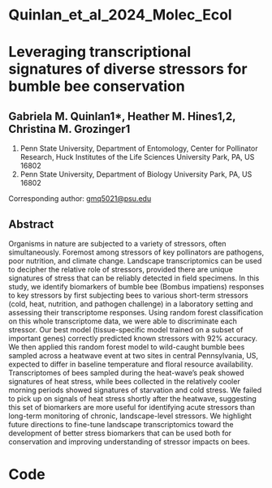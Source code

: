 # Quinlan_et_al_2024_Molec_Ecol
# Leveraging transcriptional signatures of diverse stressors for bumble bee conservation

## Gabriela M. Quinlan1*, Heather M. Hines1,2, Christina M. Grozinger1 
1.	Penn State University, Department of Entomology, Center for Pollinator Research, Huck Institutes of the Life Sciences University Park, PA, US 16802
2.	Penn State University, Department of Biology University Park, PA, US 16802

Corresponding author: gmq5021@psu.edu

## Abstract 
Organisms in nature are subjected to a variety of stressors, often simultaneously. Foremost among stressors of key pollinators are pathogens, poor nutrition, and climate change. Landscape transcriptomics can be used to decipher the relative role of stressors, provided there are unique signatures of stress that can be reliably detected in field specimens. In this study, we identify biomarkers of bumble bee (Bombus impatiens) responses to key stressors by first subjecting bees to various short-term stressors (cold, heat, nutrition, and pathogen challenge) in a laboratory setting and assessing their transcriptome responses. Using random forest classification on this whole transcriptome data, we were able to discriminate each stressor. Our best model (tissue-specific model trained on a subset of important genes) correctly predicted known stressors with 92% accuracy. We then applied this random forest model to wild-caught bumble bees sampled across a heatwave event at two sites in central Pennsylvania, US, expected to differ in baseline temperature and floral resource availability. Transcriptomes of bees sampled during the heat-wave’s peak showed signatures of heat stress, while bees collected in the relatively cooler morning periods showed signatures of starvation and cold stress. We failed to pick up on signals of heat stress shortly after the heatwave, suggesting this set of biomarkers are more useful for identifying acute stressors than long-term monitoring of chronic, landscape-level stressors. We highlight future directions to fine-tune landscape transcriptomics toward the development of better stress biomarkers that can be used both for conservation and improving understanding of stressor impacts on bees.

# Code 


